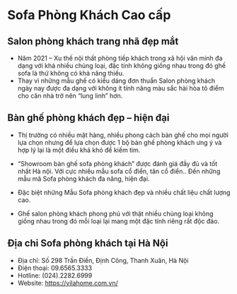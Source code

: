 # Sofa Phòng Khách Cao cấp
## Salon phòng khách trang nhã đẹp mắt
+ Năm 2021 – Xu thế nội thất phòng tiếp khách trong xã hội văn minh đa dạng với khá nhiều chủng loại, đặc tính không giống nhau trong đó ghế sofa là thứ không có khả năng thiếu.
+ Thay vì những mẫu ghế có kiểu dáng đơn thuần Salon phòng khách ngày nay được đa dạng với không ít tính năng màu sắc hài hòa tô điểm cho căn nhà trở nên “lung linh” hơn.
## Bàn ghế phòng khách đẹp – hiện đại
+ Thị trường có nhiều mặt hàng, nhiều phong cách bàn ghế cho mọi người lựa chọn nhưng để lựa chọn được 1 bộ bàn ghế phòng khách ưng ý và hợp lý lại là một điều khá khó để kiếm tìm.

+ “Showroom bàn ghế sofa phòng khách” được đánh giá đầy đủ và tốt nhất Hà nội. Với cực nhiều mẫu sofa cổ điển, tân cổ điển.. Đến những mẫu mã Sofa phòng khách đa năng, hiện đại. 
+ Đặc biệt những Mẫu Sofa phòng khách đẹp và nhiều chất liệu chất lượng cao.
+ Ghế salon phòng khách phong phú với thật nhiều chủng loại không giống nhau trong đó mỗi loại lại mang một đặc tính riêng rất độc đáo.
## Địa chỉ Sofa phòng khách tại Hà Nội
+ Địa chỉ:	 Số 298 Trần Điền, Định Công, Thanh Xuân, Hà Nội
+ Điện thoại:	 09.6565.3333
+ Hotline:	 (024).2282.6999
+ Website: https://vilahome.com.vn/
